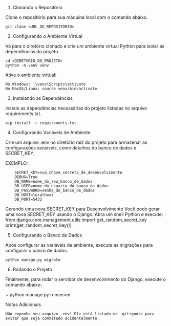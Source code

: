 1. Clonando o Repositório

Clone o repositório para sua máquina local com o comando abaixo.

    git clone <URL_DO_REPOSITORIO>


2. Configurando o Ambiente Virtual

Vá para o diretório clonado e crie um ambiente virtual Python para isolar as dependências do projeto.

    cd <DIRETORIO_DO_PROJETO>
    python -m venv venv

Ative o ambiente virtual:

    No Windows: .\venv\Scripts\activate
    No MacOS/Linux: source venv/bin/activate


3. Instalando as Dependências

Instale as dependências necessárias do projeto listadas no arquivo requirements.txt.

    pip install -r requirements.txt


4. Configurando Variáveis de Ambiente

Crie um arquivo .env no diretório raiz do projeto para armazenar as configurações sensíveis, como detalhes do banco de dados e SECRET_KEY.

EXEMPLO:

        SECRET_KEY=sua_chave_secreta_de_desenvolvimento
        DEBUG=True 
        DB_NAME=nome_do_seu_banco_de_dados
        DB_USER=nome_do_usuario_do_banco_de_dados
        DB_PASSWORD=senha_do_banco_de_dados
        DB_HOST=localhost
        DB_PORT=5432

Gerando uma nova SECRET_KEY para Desenvolvimento
Você pode gerar uma nova SECRET_KEY usando o Django. Abra um shell Python e execute:
    from django.core.management.utils import get_random_secret_key
    print(get_random_secret_key())


5. Configurando o Banco de Dados

Após configurar as variáveis de ambiente, execute as migrações para configurar o banco de dados.

    python manage.py migrate


6. Rodando o Projeto

Finalmente, para rodar o servidor de desenvolvimento do Django, execute o comando abaixo:

~ python manage.py runserver



Notas Adicionais

    Não exponha seu arquivo .env! Ele está listado no .gitignore para evitar que seja commitado acidentalmente.
